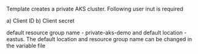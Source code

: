 
Template creates a private AKS cluster. Following user inut is required

a) Client ID
b) Client secret

default resource group name - private-aks-demo and default location - eastus. The default location and resource group name can be changed in the variable file
